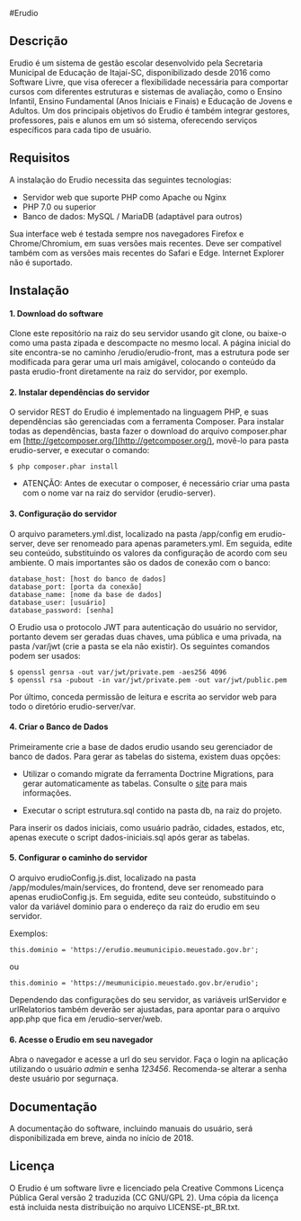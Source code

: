 #Erudio

## Descrição

Erudio é um sistema de gestão escolar desenvolvido pela Secretaria Municipal de
Educação de Itajaí-SC, disponibilizado desde 2016 como Software Livre, que visa
oferecer a flexibilidade necessária para comportar cursos com diferentes
estruturas e sistemas de avaliação, como o Ensino Infantil, Ensino Fundamental
(Anos Iniciais e Finais) e Educação de Jovens e Adultos. Um dos principais
objetivos do Erudio é também integrar gestores, professores, pais e alunos em um
só sistema, oferecendo serviços específicos para cada tipo de usuário.

## Requisitos

A instalação do Erudio necessita das seguintes tecnologias:

* Servidor web que suporte PHP como Apache ou Nginx
* PHP 7.0 ou superior
* Banco de dados: MySQL / MariaDB (adaptável para outros)

Sua interface web é testada sempre nos navegadores Firefox e Chrome/Chromium, em
suas versões mais recentes. Deve ser compatível também com as versões mais
recentes do Safari e Edge. Internet Explorer não é suportado.

## Instalação

#### 1. Download do software
 
Clone este repositório na raiz do seu servidor usando git clone, ou baixe-o como
uma pasta zipada e descompacte no mesmo local. A página inicial do site
encontra-se no caminho /erudio/erudio-front, mas a estrutura pode ser modificada
para gerar uma url mais amigável, colocando o conteúdo da pasta erudio-front
diretamente na raiz do servidor, por exemplo.

#### 2. Instalar dependências do servidor

O servidor REST do Erudio é implementado na linguagem PHP, e suas dependências
são gerenciadas com a ferramenta Composer. Para instalar todas as dependências,
basta fazer o download do arquivo composer.phar em
[http://getcomposer.org/](http://getcomposer.org/), movê-lo para pasta
erudio-server, e executar o comando:

  	$ php composer.phar install

* ATENÇÃO: Antes de executar o composer, é necessário criar uma pasta com o nome
  var na raiz do servidor (erudio-server).


#### 3. Configuração do servidor

O arquivo parameters.yml.dist, localizado na pasta /app/config em erudio-server,
deve ser renomeado para apenas parameters.yml. Em seguida, edite seu conteúdo,
substituindo os valores da configuração de acordo com seu ambiente. O mais
importantes são os dados de conexão com o banco:

	database_host: [host do banco de dados]
	database_port: [porta da conexão]
 	database_name: [nome da base de dados]
	database_user: [usuário]
 	database_password: [senha]
 
O Erudio usa o protocolo JWT para autenticação do usuário no servidor, portanto
devem ser geradas duas chaves, uma pública e uma privada, na pasta /var/jwt
(crie a pasta se ela não existir). Os seguintes comandos podem ser usados:
 
	$ openssl genrsa -out var/jwt/private.pem -aes256 4096
	$ openssl rsa -pubout -in var/jwt/private.pem -out var/jwt/public.pem

Por último, conceda permissão de leitura e escrita ao servidor web para todo o
diretório erudio-server/var.

#### 4. Criar o Banco de Dados

Primeiramente crie a base de dados erudio usando seu gerenciador de banco de
dados. Para gerar as tabelas do sistema, existem duas opções:

* Utilizar o comando migrate da ferramenta Doctrine Migrations, para gerar
  automaticamente as tabelas. Consulte o
  [site](https://symfony.com/doc/master/bundles/DoctrineMigrationsBundle/index.html)
  para mais informações.

* Executar o script estrutura.sql contido na pasta db, na raiz do projeto.

Para inserir os dados iniciais, como usuário padrão, cidades, estados, etc,
apenas execute o script dados-iniciais.sql após gerar as tabelas.

#### 5. Configurar o caminho do servidor

O arquivo erudioConfig.js.dist, localizado na pasta /app/modules/main/services,
do frontend, deve ser renomeado para apenas erudioConfig.js. Em seguida, edite
seu conteúdo, substituindo o valor da variável dominio para o endereço da raiz
do erudio em seu servidor.

Exemplos:

	this.dominio = 'https://erudio.meumunicipio.meuestado.gov.br';

ou

	this.dominio = 'https://meumunicipio.meuestado.gov.br/erudio';

Dependendo das configurações do seu servidor, as variáveis urlServidor e
urlRelatorios também deverão ser ajustadas, para apontar para o arquivo app.php
que fica em /erudio-server/web.

#### 6. Acesse o Erudio em seu navegador

Abra o navegador e acesse a url do seu servidor. Faça o login na aplicação
utilizando o usuário *admin* e senha *123456*. Recomenda-se alterar a senha
deste usuário por segurnaça.

## Documentação

A documentação do software, incluindo manuais do usuário, será disponibilizada
em breve, ainda no início de 2018.

## Licença

O Erudio é um software livre e licenciado pela Creative Commons Licença Pública
Geral versão 2 traduzida (CC GNU/GPL 2). Uma cópia da licença está incluida
nesta distribuição no arquivo LICENSE-pt_BR.txt.

